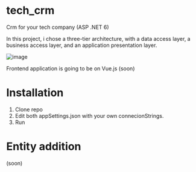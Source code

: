 # tech_crm
Crm for your tech company (ASP .NET 6)

In this project, i chose a three-tier architecture, with a data access layer, a business access layer, and an application presentation layer.

![image](https://user-images.githubusercontent.com/44477986/181116650-f9301e6b-549e-4ae5-bddd-630b27d07c98.png)

Frontend application is going to be on Vue.js (soon)

# Installation
1. Clone repo
2. Edit both appSettings.json with your own connecionStrings.
3. Run

# Entity addition

(soon)
